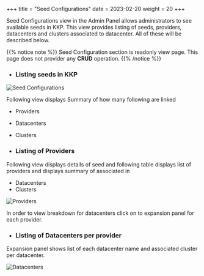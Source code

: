 +++
title = "Seed Configurations"
date = 2023-02-20
weight = 20
+++


Seed Configurations view in the Admin Panel allows administrators to see available seeds
in KKP. This view provides listing of seeds, providers, datacenters and clusters associated to datacenter. All of these will be described below.

{{% notice note %}}
Seed Configuration section is readonly view page. This page does not provider any **CRUD** operation.
{{% /notice %}}

- ### Listing seeds in KKP

![Seed Configurations](/img/kubermatic/main/tutorials/seed-configurations/seed_confgurations.png?classes=shadow,border "Seed Configurations List View")

Following view displays Summary of how many following are linked
- Providers
- Datacenters
- Clusters

- ### Listing of Providers

Following view displays details of seed and following table displays list of providers and displays summary of associated in 


- Datacenters
- Clusters

![Providers](/img/kubermatic/main/tutorials/seed-configurations/seed_confgurations_details.png?classes=shadow,border "Available providers per seed")


In order to view breakdown for datacenters click on to expansion panel for each provider.

- ### Listing of Datacenters per provider

Expansion panel shows list of each datacenter name and associated cluster per datacenter.

![Datacenters](/img/kubermatic/main/tutorials/seed-configurations/seed_confgurations_provider_datacenters.png?classes=shadow,border "Associated clusters per datacenter")
